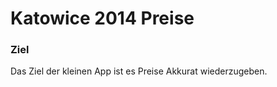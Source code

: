 <h1>Katowice 2014 Preise</h1>

<h3>Ziel</h3>
Das Ziel der kleinen App ist es Preise Akkurat wiederzugeben.


